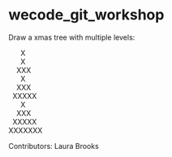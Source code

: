 # wecode_git_workshop


 Draw a xmas tree with multiple levels:

&nbsp;&nbsp;&nbsp;&nbsp;&nbsp;&nbsp;X<br>
&nbsp;&nbsp;&nbsp;&nbsp;&nbsp;&nbsp;X<br>
&nbsp;&nbsp;&nbsp;&nbsp;XXX<br>
&nbsp;&nbsp;&nbsp;&nbsp;&nbsp;&nbsp;X<br>
&nbsp;&nbsp;&nbsp;&nbsp;XXX<br>
&nbsp;&nbsp;XXXXX<br>
&nbsp;&nbsp;&nbsp;&nbsp;&nbsp;&nbsp;X<br>
&nbsp;&nbsp;&nbsp;&nbsp;XXX<br>
&nbsp;&nbsp;XXXXX<br>
XXXXXXX<br>




Contributors: Laura Brooks
